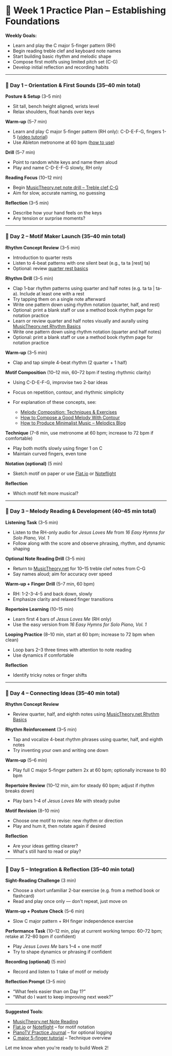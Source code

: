 # 🎹 Week 1 Practice Plan – Establishing Foundations

**Weekly Goals:**

* Learn and play the C major 5-finger pattern (RH)
* Begin reading treble clef and keyboard note names
* Start building basic rhythm and melodic shape
* Compose first motifs using limited pitch set (C-G)
* Develop initial reflection and recording habits

---

### 🔢 Day 1 – Orientation & First Sounds (35–40 min total)

**Posture & Setup** (3–5 min)

* Sit tall, bench height aligned, wrists level
* Relax shoulders, float hands over keys

**Warm-up** (5–7 min)

* Learn and play C major 5-finger pattern (RH only): C-D-E-F-G, fingers 1-5 ([video tutorial](https://www.youtube.com/watch?v=oFX2HnHuXAM))
* Use Ableton metronome at 60 bpm ([how to use](https://www.youtube.com/watch?v=Q2rsGUycp0k))

**Drill** (5–7 min)

* Point to random white keys and name them aloud
* Play and name C-D-E-F-G slowly, RH only

**Reading Focus** (10–12 min)

* Begin [MusicTheory.net note drill – Treble clef C-G](https://www.musictheory.net/exercises/note)
* Aim for slow, accurate naming, no guessing

**Reflection** (3–5 min)

* Describe how your hand feels on the keys
* Any tension or surprise moments?

---

### 🔢 Day 2 – Motif Maker Launch (35–40 min total)

**Rhythm Concept Review** (3–5 min)

* Introduction to quarter rests
* Listen to 4-beat patterns with one silent beat (e.g., ta ta \[rest] ta)
* Optional: review [quarter rest basics](https://www.musictheory.net/lessons/11)

**Rhythm Drill** (3–5 min)

* Clap 1-bar rhythm patterns using quarter and half notes (e.g. ta ta | ta-a). Include at least one with a rest
* Try tapping them on a single note afterward
* Write one pattern down using rhythm notation (quarter, half, and rest)
* Optional: print a blank staff or use a method book rhythm page for notation practice
* Learn or review quarter and half notes visually and aurally using [MusicTheory.net Rhythm Basics](https://www.musictheory.net/lessons/11)
* Write one pattern down using rhythm notation (quarter and half notes)
* Optional: print a blank staff or use a method book rhythm page for notation practice

**Warm-up** (3–5 min)

* Clap and tap simple 4-beat rhythm (2 quarter + 1 half)

**Motif Composition** (10–12 min, 60–72 bpm if testing rhythmic clarity)

* Using C-D-E-F-G, improvise two 2-bar ideas
* Focus on repetition, contour, and rhythmic simplicity
* For explanation of these concepts, see:

  * [Melody Composition: Techniques & Exercises](https://www.vaia.com/en-us/explanations/music/music-composition/melody-composition/)
  * [How to Compose a Good Melody With Contour](https://composecreate.com/a-good-melody-contour/)
  * [How to Produce Minimalist Music – Melodics Blog](https://melodics.com/blog/minimal-music)

**Technique** (7–8 min, use metronome at 60 bpm; increase to 72 bpm if comfortable)

* Play both motifs slowly using finger 1 on C
* Maintain curved fingers, even tone

**Notation (optional)** (5 min)

* Sketch motif on paper or use [Flat.io](https://flat.io) or [Noteflight](https://www.noteflight.com)

**Reflection**

* Which motif felt more musical?

---

### 🔢 Day 3 – Melody Reading & Development (40–45 min total)

**Listening Task** (3–5 min)

* Listen to the RH-only audio for *Jesus Loves Me* from *16 Easy Hymns for Solo Piano, Vol. 1*
* Follow along with the score and observe phrasing, rhythm, and dynamic shaping

**Optional Note Reading Drill** (3–5 min)

* Return to [MusicTheory.net](https://www.musictheory.net/exercises/note) for 10–15 treble clef notes from C–G
* Say names aloud; aim for accuracy over speed

**Warm-up + Finger Drill** (5–7 min, 60 bpm)

* RH: 1-2-3-4-5 and back down, slowly
* Emphasize clarity and relaxed finger transitions

**Repertoire Learning** (10–15 min)

* Learn first 4 bars of *Jesus Loves Me* (RH only)
* Use the easy version from *16 Easy Hymns for Solo Piano, Vol. 1*

**Looping Practice** (8–10 min, start at 60 bpm; increase to 72 bpm when clean)

* Loop bars 2–3 three times with attention to note reading
* Use dynamics if comfortable

**Reflection**

* Identify tricky notes or finger shifts

---

### 🔢 Day 4 – Connecting Ideas (35–40 min total)

**Rhythm Concept Review**

* Review quarter, half, and eighth notes using [MusicTheory.net Rhythm Basics](https://www.musictheory.net/lessons/11)

**Rhythm Reinforcement** (3–5 min)

* Tap and vocalize 4-beat rhythm phrases using quarter, half, and eighth notes
* Try inventing your own and writing one down

**Warm-up** (5–6 min)

* Play full C major 5-finger pattern 2x at 60 bpm; optionally increase to 80 bpm

**Repertoire Review** (10–12 min, aim for steady 60 bpm; adjust if rhythm breaks down)

* Play bars 1–4 of *Jesus Loves Me* with steady pulse

**Motif Revision** (8–10 min)

* Choose one motif to revise: new rhythm or direction
* Play and hum it, then notate again if desired

**Reflection**

* Are your ideas getting clearer?
* What's still hard to read or play?

---

### 🔢 Day 5 – Integration & Reflection (35–40 min total)

**Sight-Reading Challenge** (3 min)

* Choose a short unfamiliar 2-bar exercise (e.g. from a method book or flashcard)
* Read and play once only — don't repeat, just move on

**Warm-up + Posture Check** (5–6 min)

* Slow C major pattern + RH finger independence exercise

**Performance Task** (10–12 min, play at current working tempo: 60–72 bpm; retake at 72–80 bpm if confident)

* Play *Jesus Loves Me* bars 1–4 + one motif
* Try to shape dynamics or phrasing if confident

**Recording (optional)** (5 min)

* Record and listen to 1 take of motif or melody

**Reflection Prompt** (3–5 min)

* “What feels easier than on Day 1?”
* “What do I want to keep improving next week?”

---

**Suggested Tools**:

* [MusicTheory.net Note Reading](https://www.musictheory.net/exercises/note)
* [Flat.io](https://flat.io) or [Noteflight](https://www.noteflight.com) – for motif notation
* [PianoTV Practice Journal](https://www.pianotv.net/practice-journal/) – for optional logging
* [C major 5-finger tutorial](https://www.youtube.com/watch?v=oFX2HnHuXAM) – Technique overview

Let me know when you're ready to build Week 2!
